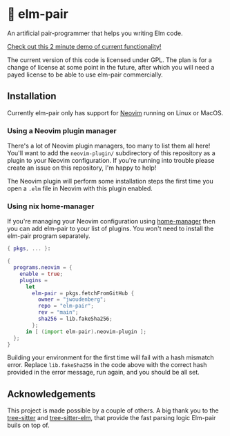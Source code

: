 # 🍐 elm-pair

An artificial pair-programmer that helps you writing Elm code.

[Check out this 2 minute demo of current functionality!][demo]

The current version of this code is licensed under GPL. The plan is for a change of license at some point in the future, after which you will need a payed license to be able to use elm-pair commercially.

## Installation

Currently elm-pair only has support for [Neovim][] running on Linux or MacOS.

### Using a Neovim plugin manager

There's a lot of Neovim plugin managers, too many to list them all here! You'll want to add the `neovim-plugin/` subdirectory of this repository as a plugin to your Neovim configuration. If you're running into trouble please create an issue on this repository, I'm happy to help!

The Neovim plugin will perform some installation steps the first time you open a `.elm` file in Neovim with this plugin enabled.

### Using nix home-manager

If you're managing your Neovim configuration using [home-manager][] then you can add elm-pair to your list of plugins. You won't need to install the elm-pair program separately.

```nix
{ pkgs, ... }:

{
  programs.neovim = {
    enable = true;
    plugins =
      let
        elm-pair = pkgs.fetchFromGitHub {
          owner = "jwoudenberg";
          repo = "elm-pair";
          rev = "main";
          sha256 = lib.fakeSha256;
        };
      in [ (import elm-pair).neovim-plugin ];
  };
}
```

Building your environment for the first time will fail with a hash mismatch error. Replace `lib.fakeSha256` in the code above with the correct hash provided in the error message, run again, and you should be all set.

## Acknowledgements

This project is made possible by a couple of others. A big thank you to the [tree-sitter][] and [tree-sitter-elm][], that provide the fast parsing logic Elm-pair buils on top of.

[demo]: https://vimeo.com/662666351
[home-manager]: https://github.com/nix-community/home-manager
[neovim]: https://neovim.io/
[tree-sitter-elm]: https://github.com/elm-tooling/tree-sitter-elm
[tree-sitter]: https://tree-sitter.github.io/tree-sitter/
